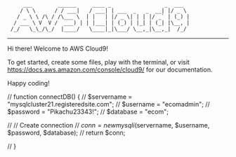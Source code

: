          ___        ______     ____ _                 _  ___  
        / \ \      / / ___|   / ___| | ___  _   _  __| |/ _ \ 
       / _ \ \ /\ / /\___ \  | |   | |/ _ \| | | |/ _` | (_) |
      / ___ \ V  V /  ___) | | |___| | (_) | |_| | (_| |\__, |
     /_/   \_\_/\_/  |____/   \____|_|\___/ \__,_|\__,_|  /_/ 
 ----------------------------------------------------------------- 


Hi there! Welcome to AWS Cloud9!

To get started, create some files, play with the terminal,
or visit https://docs.aws.amazon.com/console/cloud9/ for our documentation.

Happy coding!

// function connectDB() {
//         $servername = "mysqlcluster21.registeredsite.com";
//         $username = "ecomadmin";
//         $password = "Pikachu23343!";
//         $database = "ecom";
        
//     // Create connection
//         $conn = new mysqli($servername, $username, $password, $database);
//         return $conn;

// }